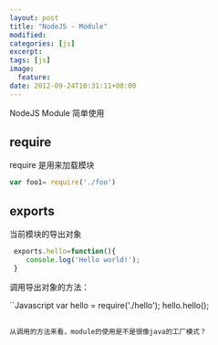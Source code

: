 ```yaml
---
layout: post
title: "NodeJS - Module"
modified:
categories: [js]
excerpt:
tags: [js]
image:
  feature:
date: 2012-09-24T10:31:11+08:00
---
```


NodeJS Module 简单使用

## require
require 是用来加载模块

```Javascript
var foo1= require('./foo')
```

## exports
当前模块的导出对象
```js
 exports.hello=function(){
    console.log('Hello world!');
 }
```

调用导出对象的方法：

``Javascript
var hello = require('./hello');
hello.hello();
```

从调用的方法来看，module的使用是不是很像java的工厂模式？
